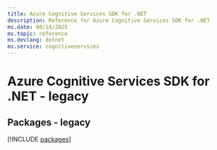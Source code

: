 ```yaml
---
title: Azure Cognitive Services SDK for .NET
description: Reference for Azure Cognitive Services SDK for .NET
ms.date: 08/14/2025
ms.topic: reference
ms.devlang: dotnet
ms.service: cognitiveservices
---
```

# Azure Cognitive Services SDK for .NET - legacy
## Packages - legacy
[!INCLUDE [packages](cognitive-services-index.md)]